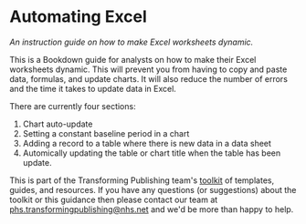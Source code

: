 # Automating Excel

*An instruction guide on how to make Excel worksheets dynamic.*

This is a Bookdown guide for analysts on how to make their Excel worksheets dynamic. This will prevent you from having to copy and paste data, formulas, and update charts. It will also reduce the number of errors and the time it takes to update data in Excel.

There are currently four sections:

1. Chart auto-update
2. Setting a constant baseline period in a chart
3. Adding a record to a table where there is new data in a data sheet
4. Automically updating the table or chart title when the table has been update.

This is part of the Transforming Publishing team's [toolkit](https://github.com/public-health-scotland/Toolkit) of templates, guides, and resources. If you have any questions (or suggestions) about the toolkit or this guidance then please contact our team at [phs.transformingpublishing@nhs.net](mailto:phs.transformingpublishing@nhs.net) and we'd be more than happy to help.
